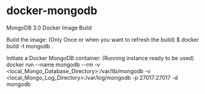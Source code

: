 # docker-mongodb
MongoDB 3.0 Docker Image Build

Build the image: (Only Once or when you want to refresh the build)
$ docker build -t mongodb .

Initiate a Docker MongoDB container: (Running instance ready to be used)
docker run --name mongodb --rm -v <local_Mongo_Database_Directory>:/var/lib/mongodb -v <local_Mongo_Log_Directory>:/var/log/mongodb -p 27017:27017 -d mongodb
